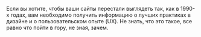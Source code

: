 Если вы хотите, чтобы ваши сайты перестали выглядеть так, как в 1990-х годах, вам необходимо получить информацию о лучших практиках в дизайне и о пользовательском опыте (UX). Не знать, что это такое, все равно что пойти в гору, не зная, зачем.
